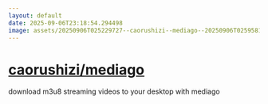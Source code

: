 ```yaml
---
layout: default
date: 2025-09-06T23:18:54.294498
image: assets/20250906T025229727--caorushizi--mediago--20250906T025958164--cropped.png
---
```


# [caorushizi/mediago](https://github.com/caorushizi/mediago)

download m3u8 streaming videos to your desktop with mediago
